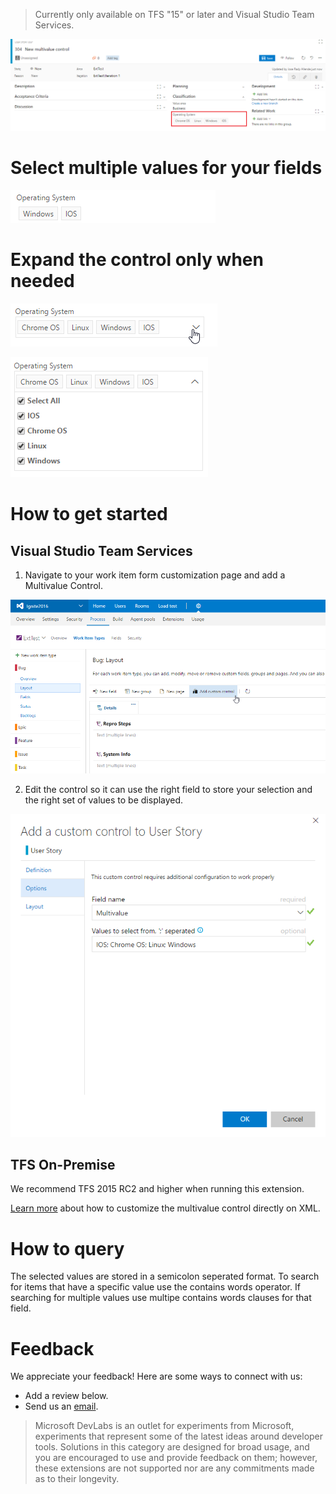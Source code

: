 > Currently only available on TFS "15" or later and Visual Studio Team Services. 

![Work Item Form](img/form.png)

# Select multiple values for your fields
![Control](img/operatingSystem.png)

# Expand the control only when needed
![Control Collapsed](img/operatingSystemCollapsed.png)

![Control Expanded](img/operatingSystemExpanded.png)

# How to get started
## Visual Studio Team Services

1. Navigate to your work item form customization page and add a Multivalue Control.

![Layout Customization](img/layoutCustomization.png)

2. Edit the control so it can use the right field to store your selection and the right set of values to be displayed.

![Options](img/options.png)

## TFS On-Premise
We recommend TFS 2015 RC2 and higher when running this extension.

[Learn more](https://github.com/Microsoft/vsts-extension-multivalue-control/blob/master/xmldetails.md) about how to customize the multivalue control directly on XML.

# How to query

The selected values are stored in a semicolon seperated format.  To search for items that have a specific value use the contains words operator.  If searching for multiple values use multipe contains words clauses for that field.

# Feedback 

We appreciate your feedback! Here are some ways to connect with us:

* Add a review below.
* Send us an [email](mailto://witiq@microsoft.com).

> Microsoft DevLabs is an outlet for experiments from Microsoft, experiments that represent some of the latest ideas around developer tools. Solutions in this category are designed for broad usage, and you are encouraged to use and provide feedback on them; however, these extensions are not supported nor are any commitments made as to their longevity.